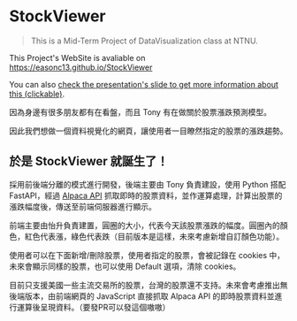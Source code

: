 # StockViewer 
> This is a Mid-Term Project of DataVisualization class at NTNU.

This Project's WebSite is avaliable on https://easonc13.github.io/StockViewer

You can also [check the presentation's slide to get more information about this (clickable)](https://drive.google.com/file/d/1K_u4gkYNPpOMz9fVUfN1IAjuMHlWWAKm/view).

因為身邊有很多朋友都有在看盤，而且 Tony 有在做關於股票漲跌預測模型。

因此我們想做一個資料視覺化的網頁，讓使用者一目瞭然指定的股票的漲跌趨勢。

## 於是 StockViewer 就誕生了！

採用前後端分離的模式進行開發，後端主要由 Tony 負責建設，使用 Python 搭配 FastAPI，經過 [Alpaca API](https://pypi.org/project/alpaca-trade-api/) 抓取即時的股票資料，並作運算處理，計算出股票的漲跌幅度後，傳送至前端伺服器進行顯示。

前端主要由怡升負責建置，圓圈的大小，代表今天該股票漲跌的幅度。圓圈內的顏色，紅色代表漲，綠色代表跌（目前版本是這樣，未來考慮新增自訂顏色功能）。

使用者可以在下面新增/刪除股票，使用者指定的股票，會被記錄在 cookies 中，未來會顯示同樣的股票，也可以使用 Default 選項，清除 cookies。

目前只支援美國一些主流交易所的股票，台灣的股票還不支持。未來會考慮推出無後端版本，由前端網頁的 JavaScript 直接抓取 Alpaca API 的即時股票資料並進行運算後呈現資料。（要發PR可以發這個嗷嗷）
